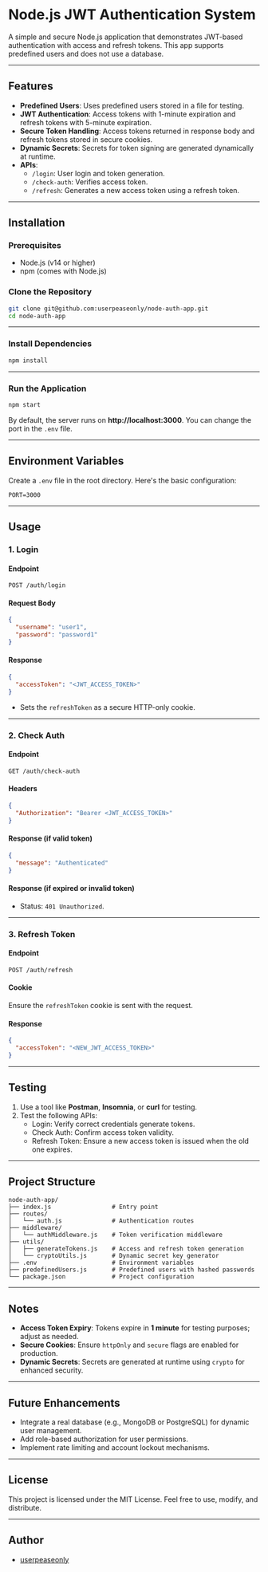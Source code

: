 
# Node.js JWT Authentication System

A simple and secure Node.js application that demonstrates JWT-based authentication with access and refresh tokens. This app supports predefined users and does not use a database.

---

## Features

- **Predefined Users**: Uses predefined users stored in a file for testing.
- **JWT Authentication**: Access tokens with 1-minute expiration and refresh tokens with 5-minute expiration.
- **Secure Token Handling**: Access tokens returned in response body and refresh tokens stored in secure cookies.
- **Dynamic Secrets**: Secrets for token signing are generated dynamically at runtime.
- **APIs**:
  - `/login`: User login and token generation.
  - `/check-auth`: Verifies access token.
  - `/refresh`: Generates a new access token using a refresh token.

---

## Installation

### Prerequisites

- Node.js (v14 or higher)
- npm (comes with Node.js)

### Clone the Repository

```bash
git clone git@github.com:userpeaseonly/node-auth-app.git
cd node-auth-app
```

---

### Install Dependencies

```bash
npm install
```

---

### Run the Application

```bash
npm start
```

By default, the server runs on **http://localhost:3000**. You can change the port in the `.env` file.

---

## Environment Variables

Create a `.env` file in the root directory. Here's the basic configuration:

```env
PORT=3000
```

---

## Usage

### 1. **Login**

#### Endpoint
`POST /auth/login`

#### Request Body
```json
{
  "username": "user1",
  "password": "password1"
}
```

#### Response
```json
{
  "accessToken": "<JWT_ACCESS_TOKEN>"
}
```
- Sets the `refreshToken` as a secure HTTP-only cookie.

---

### 2. **Check Auth**

#### Endpoint
`GET /auth/check-auth`

#### Headers
```json
{
  "Authorization": "Bearer <JWT_ACCESS_TOKEN>"
}
```

#### Response (if valid token)
```json
{
  "message": "Authenticated"
}
```

#### Response (if expired or invalid token)
- Status: `401 Unauthorized`.

---

### 3. **Refresh Token**

#### Endpoint
`POST /auth/refresh`

#### Cookie
Ensure the `refreshToken` cookie is sent with the request.

#### Response
```json
{
  "accessToken": "<NEW_JWT_ACCESS_TOKEN>"
}
```

---

## Testing

1. Use a tool like **Postman**, **Insomnia**, or **curl** for testing.
2. Test the following APIs:
   - Login: Verify correct credentials generate tokens.
   - Check Auth: Confirm access token validity.
   - Refresh Token: Ensure a new access token is issued when the old one expires.

---

## Project Structure

```
node-auth-app/
├── index.js                 # Entry point
├── routes/
│   └── auth.js              # Authentication routes
├── middleware/
│   └── authMiddleware.js    # Token verification middleware
├── utils/
│   ├── generateTokens.js    # Access and refresh token generation
│   └── cryptoUtils.js       # Dynamic secret key generator
├── .env                     # Environment variables
├── predefinedUsers.js       # Predefined users with hashed passwords
└── package.json             # Project configuration
```

---

## Notes

- **Access Token Expiry**: Tokens expire in **1 minute** for testing purposes; adjust as needed.
- **Secure Cookies**: Ensure `httpOnly` and `secure` flags are enabled for production.
- **Dynamic Secrets**: Secrets are generated at runtime using `crypto` for enhanced security.

---

## Future Enhancements

- Integrate a real database (e.g., MongoDB or PostgreSQL) for dynamic user management.
- Add role-based authorization for user permissions.
- Implement rate limiting and account lockout mechanisms.

---

## License

This project is licensed under the MIT License. Feel free to use, modify, and distribute.

---

## Author

- [userpeaseonly](#)  
